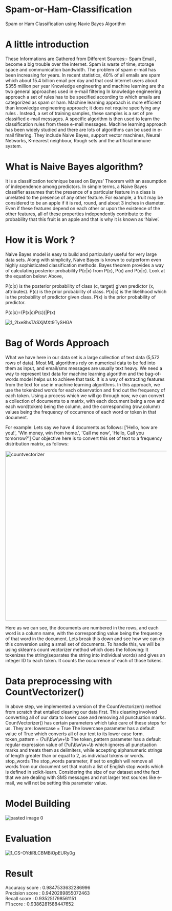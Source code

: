 # Spam-or-Ham-Classification
Spam or Ham Classification using Navie Bayes Algorithm 

# A little introduction

These Informations are Gathered from Different Sources:- Spam Email , become a big trouble over the internet. Spam is waste of time, storage space and communication bandwidth. The problem of spam e-mail has been increasing for years. In recent statistics, 40% of all emails are spam which about 15.4 billion email per day and that cost internet users about $355 million per year Knowledge engineering and machine learning are the two general approaches used in e-mail filtering In knowledge engineering approach a set of rules has to be specified according to which emails are categorized as spam or ham. Machine learning approach is more efficient than knowledge engineering approach; it does not require specifying any rules . Instead, a set of training samples, these samples is a set of pre classified e-mail messages. A specific algorithm is then used to learn the classification rules from these e-mail messages. Machine learning approach has been widely studied and there are lots of algorithms can be used in e-mail filtering. They include Naive Bayes, support vector machines, Neural Networks, K-nearest neighbour, Rough sets and the artificial immune system. 

# What is Naive Bayes algorithm?

It is a classification technique based on Bayes’ Theorem with an assumption of independence among predictors. In simple terms, a Naive Bayes classifier assumes that the presence of a particular feature in a class is unrelated to the presence of any other feature.
For example, a fruit may be considered to be an apple if it is red, round, and about 3 inches in diameter. Even if these features depend on each other or upon the existence of the other features, all of these properties independently contribute to the probability that this fruit is an apple and that is why it is known as ‘Naive’.

# How it is Work ?

Naive Bayes model is easy to build and particularly useful for very large data sets. Along with simplicity, Naive Bayes is known to outperform even highly sophisticated classification methods. Bayes theorem provides a way of calculating posterior probability P(c|x) from P(c), P(x) and P(x|c). Look at the equation below: Above,

P(c|x) is the posterior probability of class (c, target) given predictor (x, attributes).
P(c) is the prior probability of class.
P(x|c) is the likelihood which is the probability of predictor given class.
P(x) is the prior probability of predictor.

P(c|x)=(P(x|c)P(c))|P(x)

![1_2Ixe8hsTASXjMXt9TySHGA](https://user-images.githubusercontent.com/67859800/204078247-e62f4754-68cd-48b8-90b6-c30e870676ab.png)

# Bag of Words Approach

What we have here in our data set is a large collection of text data (5,572 rows of data). Most ML algorithms rely on numerical data to be fed into them as input, and email/sms messages are usually text heavy. We need a way to represent text data for machine learning algorithm and the bag-of-words model helps us to achieve that task. It is a way of extracting features from the text for use in machine learning algorithms. In this approach, we use the tokenized words for each observation and find out the frequency of each token. Using a process which we will go through now, we can convert a collection of documents to a matrix, with each document being a row and each word(token) being the column, and the corresponding (row,column) values being the frequency of occurrence of each word or token in that document.

For example:
Lets say we have 4 documents as follows:
['Hello, how are you!', 'Win money, win from home.', 'Call me now', 'Hello, Call you tomorrow?']
Our objective here is to convert this set of text to a frequency distribution matrix, as follows:

<img width="528" alt="countvectorizer" src="https://user-images.githubusercontent.com/67859800/204078226-7b0dad90-93ce-4b89-9a0b-554cd54f7651.png">

Here as we can see, the documents are numbered in the rows, and each word is a column name, with the corresponding value being the frequency of that word in the document.
Lets break this down and see how we can do this conversion using a small set of documents.
To handle this, we will be using sklearns count vectorizer method which does the following:
It tokenizes the string(separates the string into individual words) and gives an integer ID to each token. It counts the occurrence of each of those tokens.

# Data preprocessing with CountVectorizer()
In above step, we implemented a version of the CountVectorizer() method from scratch that entailed cleaning our data first. This cleaning involved converting all of our data to lower case and removing all punctuation marks. CountVectorizer() has certain parameters which take care of these steps for us. They are:
lowercase = True
The lowercase parameter has a default value of True which converts all of our text to its lower case form.
token_pattern = (?u)\b\w\w+\b
The token_pattern parameter has a default regular expression value of (?u)\b\w\w+\b which ignores all punctuation marks and treats them as delimiters, while accepting alphanumeric strings of length greater than or equal to 2, as individual tokens or words.
stop_words
The stop_words parameter, if set to english will remove all words from our document set that match a list of English stop words which is defined in scikit-learn. Considering the size of our dataset and the fact that we are dealing with SMS messages and not larger text sources like e-mail, we will not be setting this parameter value.

# Model Building
![pasted image 0](https://user-images.githubusercontent.com/67859800/204078555-623fe396-4d14-4f91-85e8-f2c4ef70015d.png)

# Evaluation
![1_CS-OYdiRLCBMBiOpEURy0g](https://user-images.githubusercontent.com/67859800/204078579-0f275b3e-9b85-48b7-a282-7904db797370.png)

# Result
Accuracy score  :  0.9847533632286996 <br>
Precision score :  0.9420289855072463 <br>
Recall score    :  0.935251798561151 <br>
F1 score        :  0.9386281588447652 <br>

